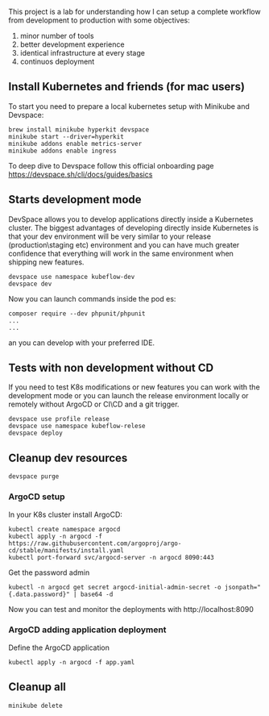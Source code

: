 This project is a lab for understanding how I can setup a complete workflow from development to production with some objectives:

1) minor number of tools
2) better development experience
3) identical infrastructure at every stage
4) continuos deployment

## Install Kubernetes and friends (for mac users)

To start you need to prepare a local kubernetes setup with Minikube and Devspace:

    brew install minikube hyperkit devspace
    minikube start --driver=hyperkit
    minikube addons enable metrics-server
    minikube addons enable ingress

To deep dive to Devspace follow this official onboarding page https://devspace.sh/cli/docs/guides/basics

## Starts development mode

DevSpace allows you to develop applications directly inside a Kubernetes cluster.
The biggest advantages of developing directly inside Kubernetes is that your dev environment will be very similar to your release (production\staging etc) environment and you can have much greater confidence that everything will work in the same environment when shipping new features.

    devspace use namespace kubeflow-dev
    devspace dev

Now you can launch commands inside the pod es:

    composer require --dev phpunit/phpunit
    ...
    ...

an you can develop with your preferred IDE.

## Tests with non development without CD

If you need to test K8s modifications or new features you can work with the development mode or you can launch the release environment locally or remotely without ArgoCD or CI\CD and a git trigger.

    devspace use profile release
    devspace use namespace kubeflow-relese
    devspace deploy

## Cleanup dev resources

    devspace purge

### ArgoCD setup

In your K8s cluster install ArgoCD:

    kubectl create namespace argocd
    kubectl apply -n argocd -f https://raw.githubusercontent.com/argoproj/argo-cd/stable/manifests/install.yaml
    kubectl port-forward svc/argocd-server -n argocd 8090:443

Get the password admin

    kubectl -n argocd get secret argocd-initial-admin-secret -o jsonpath="{.data.password}" | base64 -d

Now you can test and monitor the deployments with http://localhost:8090

### ArgoCD adding application deployment

Define the ArgoCD application

    kubectl apply -n argocd -f app.yaml


## Cleanup all

    minikube delete